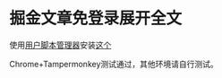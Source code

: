 # 掘金文章免登录展开全文

使用[用户脚本管理器](https://greasyfork.org/zh-CN)安装[这个](https://greasyfork.org/zh-CN/scripts/29251-%E6%8E%98%E9%87%91%E6%96%87%E7%AB%A0%E5%85%8D%E7%99%BB%E5%BD%95%E5%B1%95%E5%BC%80%E5%85%A8%E6%96%87)

Chrome+Tampermonkey测试通过，其他环境请自行测试。